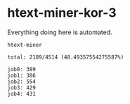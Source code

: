# htext-miner-kor-3

Everything doing here is automated.

```
htext-miner

total: 2189/4514 (48.49357554275587%)

job0: 389
job1: 386
job2: 554
job3: 429
job4: 431
```
